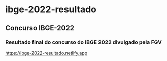 # ibge-2022-resultado

## Concurso IBGE-2022

### Resultado final do concurso do IBGE 2022 divulgado pela FGV

https://ibge-2022-resultado.netlify.app